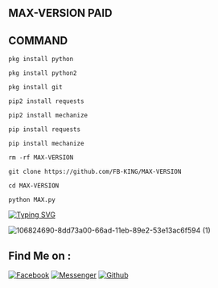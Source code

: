 ## MAX-VERSION PAID
## COMMAND
`pkg install python`

`pkg install python2`

`pkg install git`

`pip2 install requests`

`pip2 install mechanize`

`pip install requests`

`pip install mechanize`

`rm -rf MAX-VERSION`

`git clone https://github.com/FB-KING/MAX-VERSION`

`cd MAX-VERSION`

`python MAX.py`

[![Typing SVG](https://readme-typing-svg.herokuapp.com?color=%23F70B10&size=27&lines=+Assalamu+Alaikum+;++It's+Not+Only+Just+Name+,;It's+A+Brand+FB-KING+,,;Thank+You+Everyone+LvuAll)](https://git.io/typing-svg)

![106824690-8dd73a00-66ad-11eb-89e2-53e13ac6f594 (1)](https://user-images.githubusercontent.com/79738922/150628863-e161ecb3-06fe-4656-be20-9122ed533309.gif)

## Find Me on :

[![Facebook](https://img.shields.io/badge/Facebook-green?style=for-the-badge&logo=facebook)](https://fb.com/FB.KING.MAHIN.NAME.TOH.SONSO)
[![Messenger](https://img.shields.io/badge/Chat-Messenger-blue?style=for-the-badge&logo=messenger)](https://m.me/FB.KING.MAHIN.NAME.TOH.SONSO)
[![Github](https://img.shields.io/badge/Github-FB-KINGgreen?style=for-the-badge&logo=github)](https://github.com/FB-KING)
